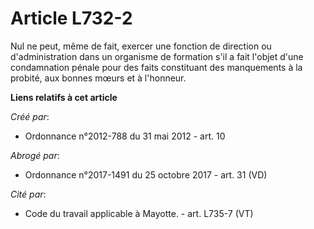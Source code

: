 # Article L732-2

Nul ne peut, même de fait, exercer une fonction de direction ou d'administration dans un organisme de formation s'il a fait
l'objet d'une condamnation pénale pour des faits constituant des manquements à la probité, aux bonnes mœurs et à l'honneur.

**Liens relatifs à cet article**

_Créé par_:

  - Ordonnance n°2012-788 du 31 mai 2012 - art. 10

_Abrogé par_:

  - Ordonnance n°2017-1491 du 25 octobre 2017 - art. 31 (VD)

_Cité par_:

  - Code du travail applicable à Mayotte. - art. L735-7 (VT)
